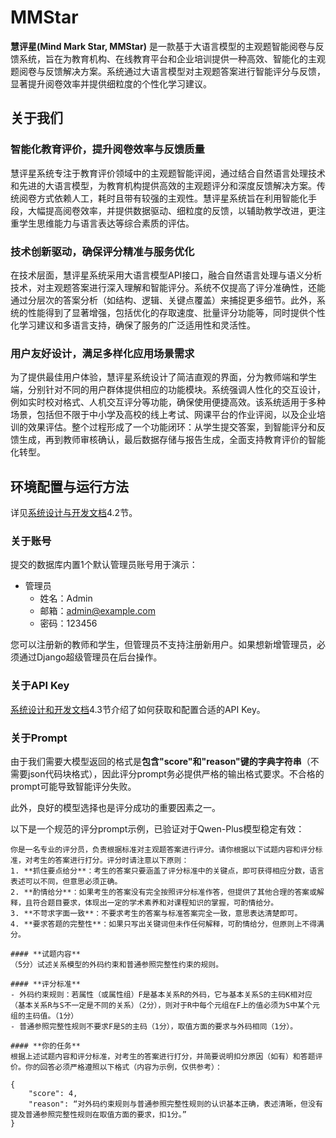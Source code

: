 # MMStar

**慧评星(Mind Mark Star, MMStar)** 是一款基于大语言模型的主观题智能阅卷与反馈系统，旨在为教育机构、在线教育平台和企业培训提供一种高效、智能化的主观题阅卷与反馈解决方案。系统通过大语言模型对主观题答案进行智能评分与反馈，显著提升阅卷效率并提供细粒度的个性化学习建议。

## 关于我们

### 智能化教育评价，提升阅卷效率与反馈质量

慧评星系统专注于教育评价领域中的主观题智能评阅，通过结合自然语言处理技术和先进的大语言模型，为教育机构提供高效的主观题评分和深度反馈解决方案。传统阅卷方式依赖人工，耗时且带有较强的主观性。慧评星系统旨在利用智能化手段，大幅提高阅卷效率，并提供数据驱动、细粒度的反馈，以辅助教学改进，更注重学生思维能力与语言表达等综合素质的评估。

### 技术创新驱动，确保评分精准与服务优化

在技术层面，慧评星系统采用大语言模型API接口，融合自然语言处理与语义分析技术，对主观题答案进行深入理解和智能评分。系统不仅提高了评分准确性，还能通过分层次的答案分析（如结构、逻辑、关键点覆盖）来捕捉更多细节。此外，系统的性能得到了显著增强，包括优化的存取速度、批量评分功能等，同时提供个性化学习建议和多语言支持，确保了服务的广泛适用性和灵活性。

### 用户友好设计，满足多样化应用场景需求

为了提供最佳用户体验，慧评星系统设计了简洁直观的界面，分为教师端和学生端，分别针对不同的用户群体提供相应的功能模块。系统强调人性化的交互设计，例如实时校对格式、人机交互评分等功能，确保使用便捷高效。该系统适用于多种场景，包括但不限于中小学及高校的线上考试、网课平台的作业评阅，以及企业培训的效果评估。整个过程形成了一个功能闭环：从学生提交答案，到智能评分和反馈生成，再到教师审核确认，最后数据存储与报告生成，全面支持教育评价的智能化转型。

## 环境配置与运行方法

详见[系统设计与开发文档](https://github.com/Simona0212/MMStar/blob/main/MMStar%E7%B3%BB%E7%BB%9F%E8%AE%BE%E8%AE%A1%E4%B8%8E%E5%BC%80%E5%8F%91%E6%96%87%E6%A1%A3.pdf)4.2节。

### 关于账号

提交的数据库内置1个默认管理员账号用于演示：

- 管理员
  - 姓名：Admin
  - 邮箱：admin@example.com
  - 密码：123456

您可以注册新的教师和学生，但管理员不支持注册新用户。如果想新增管理员，必须通过Django超级管理员在后台操作。

### 关于API Key

[系统设计和开发文档](https://github.com/Simona0212/MMStar/blob/main/MMStar%E7%B3%BB%E7%BB%9F%E8%AE%BE%E8%AE%A1%E4%B8%8E%E5%BC%80%E5%8F%91%E6%96%87%E6%A1%A3.pdf)4.3节介绍了如何获取和配置合适的API Key。

### 关于Prompt

由于我们需要大模型返回的格式是**包含"score"和"reason"键的字典字符串**（不需要json代码块格式），因此评分prompt务必提供严格的输出格式要求。不合格的prompt可能导致智能评分失败。

此外，良好的模型选择也是评分成功的重要因素之一。

以下是一个规范的评分prompt示例，已验证对于Qwen-Plus模型稳定有效：

```text
你是一名专业的评分员，负责根据标准对主观题答案进行评分。请你根据以下试题内容和评分标准，对考生的答案进行打分。评分时请注意以下原则：  
1. **抓住要点给分**：考生的答案只要涵盖了评分标准中的关键点，即可获得相应分数，语言表述可以不同，但意思必须正确。  
2. **酌情给分**：如果考生的答案没有完全按照评分标准作答，但提供了其他合理的答案或解释，且符合题目要求，体现出一定的学术素养和对课程知识的掌握，可酌情给分。  
3. **不苛求字面一致**：不要求考生的答案与标准答案完全一致，意思表达清楚即可。  
4. **要求答题的完整性**：如果只写出关键词但未作任何解释，可酌情给分，但原则上不得满分。

#### **试题内容**  
（5分）试述关系模型的外码约束和普通参照完整性约束的规则。

#### **评分标准**  
- 外码约束规则：若属性（或属性组）F是基本关系R的外码，它与基本关系S的主码K相对应（基本关系R与S不一定是不同的关系）（2分），则对于R中每个元组在F上的值必须为S中某个元组的主码值。（1分）
- 普通参照完整性规则不要求F是S的主码（1分），取值方面的要求与外码相同（1分）。

#### **你的任务**  
根据上述试题内容和评分标准，对考生的答案进行打分，并简要说明扣分原因（如有）和答题评价。你的回答必须严格遵照以下格式（内容为示例，仅供参考）：

{
    "score": 4,
    "reason": “对外码约束规则与普通参照完整性规则的认识基本正确，表述清晰，但没有提及普通参照完整性规则在取值方面的要求，扣1分。”
}
```


